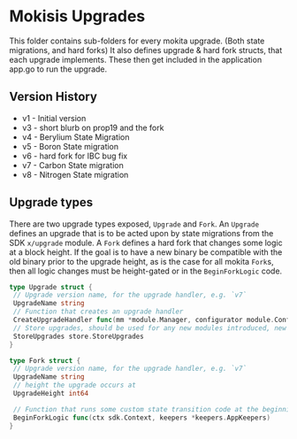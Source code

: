 # Mokisis Upgrades

This folder contains sub-folders for every mokita upgrade. (Both state
migrations, and hard forks) It also defines upgrade & hard fork structs,
that each upgrade implements. These then get included in the application
app.go to run the upgrade.

## Version History

- v1 - Initial version
- v3 - short blurb on prop19 and the fork
- v4 - Berylium State Migration
- v5 - Boron State migration
- v6 - hard fork for IBC bug fix
- v7 - Carbon State migration
- v8 - Nitrogen State migration

## Upgrade types

There are two upgrade types exposed, `Upgrade` and `Fork`. An `Upgrade`
defines an upgrade that is to be acted upon by state migrations from the
SDK `x/upgrade` module. A `Fork` defines a hard fork that changes some
logic at a block height. If the goal is to have a new binary be
compatible with the old binary prior to the upgrade height, as is the
case for all mokita `Fork`s, then all logic changes must be
height-gated or in the `BeginForkLogic` code.

```go
type Upgrade struct {
 // Upgrade version name, for the upgrade handler, e.g. `v7`
 UpgradeName string
 // Function that creates an upgrade handler
 CreateUpgradeHandler func(mm *module.Manager, configurator module.Configurator, keepers *keepers.AppKeepers) upgradetypes.UpgradeHandler
 // Store upgrades, should be used for any new modules introduced, new modules deleted, or store names renamed.
 StoreUpgrades store.StoreUpgrades
}

type Fork struct {
 // Upgrade version name, for the upgrade handler, e.g. `v7`
 UpgradeName string
 // height the upgrade occurs at
 UpgradeHeight int64

 // Function that runs some custom state transition code at the beginning of a fork.
 BeginForkLogic func(ctx sdk.Context, keepers *keepers.AppKeepers)
}
```
